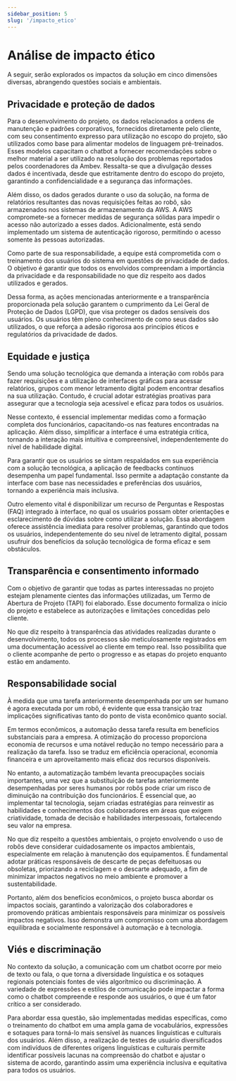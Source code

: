 ```yaml
---
sidebar_position: 5
slug: '/impacto_etico'
---
```


# Análise de impacto ético

A seguir, serão explorados os impactos da solução em cinco dimensões diversas, abrangendo questões sociais e ambientais.

## Privacidade e proteção de dados

Para o desenvolvimento do projeto, os dados relacionados a ordens de manutenção e padrões corporativos, fornecidos diretamente pelo cliente, com seu consentimento expresso para utilização no escopo do projeto, são utilizados como base para alimentar modelos de linguagem pré-treinados. Esses modelos capacitam o chatbot a fornecer recomendações sobre o melhor material a ser utilizado na resolução dos problemas reportados pelos coordenadores da Ambev. Ressalta-se que a divulgação desses dados é incentivada, desde que estritamente dentro do escopo do projeto, garantindo a confidencialidade e a segurança das informações.

Além disso, os dados gerados durante o uso da solução, na forma de relatórios resultantes das novas requisições feitas ao robô, são armazenados nos sistemas de armazenamento da AWS. A AWS compromete-se a fornecer medidas de segurança sólidas para impedir o acesso não autorizado a esses dados. Adicionalmente, está sendo implementado um sistema de autenticação rigoroso, permitindo o acesso somente às pessoas autorizadas.

Como parte de sua responsabilidade, a equipe está comprometida com o treinamento dos usuários do sistema em questões de privacidade de dados. O objetivo é garantir que todos os envolvidos compreendam a importância da privacidade e da responsabilidade no que diz respeito aos dados utilizados e gerados.

Dessa forma, as ações mencionadas anteriormente e a transparência proporcionada pela solução garantem o cumprimento da Lei Geral de Proteção de Dados (LGPD), que visa proteger os dados sensíveis dos usuários. Os usuários têm pleno conhecimento de como seus dados são utilizados, o que reforça a adesão rigorosa aos princípios éticos e regulatórios da privacidade de dados.

## Equidade e justiça

Sendo uma solução tecnológica que demanda a interação com robôs para fazer requisições e a utilização de interfaces gráficas para acessar relatórios, grupos com menor letramento digital podem encontrar desafios na sua utilização. Contudo, é crucial adotar estratégias proativas para assegurar que a tecnologia seja acessível e eficaz para todos os usuários.

Nesse contexto, é essencial implementar medidas como a formação completa dos funcionários, capacitando-os nas features encontradas na aplicação. Além disso, simplificar a interface é uma estratégia crítica, tornando a interação mais intuitiva e compreensível, independentemente do nível de habilidade digital.

Para garantir que os usuários se sintam respaldados em sua experiência com a solução tecnológica, a aplicação de feedbacks contínuos desempenha um papel fundamental. Isso permite a adaptação constante da interface com base nas necessidades e preferências dos usuários, tornando a experiência mais inclusiva.

Outro elemento vital é disponibilizar um recurso de Perguntas e Respostas (FAQ) integrado à interface, no qual os usuários possam obter orientações e esclarecimento de dúvidas sobre como utilizar a solução. Essa abordagem oferece assistência imediata para resolver problemas, garantindo que todos os usuários, independentemente do seu nível de letramento digital, possam usufruir dos benefícios da solução tecnológica de forma eficaz e sem obstáculos.

## Transparência e consentimento informado

Com o objetivo de garantir que todas as partes interessadas no projeto estejam plenamente cientes das informações utilizadas, um Termo de Abertura de Projeto (TAPI) foi elaborado. Esse documento formaliza o início do projeto e estabelece as autorizações e limitações concedidas pelo cliente.

No que diz respeito à transparência das atividades realizadas durante o desenvolvimento, todos os processos são meticulosamente registrados em uma documentação acessível ao cliente em tempo real. Isso possibilita que o cliente acompanhe de perto o progresso e as etapas do projeto enquanto estão em andamento.

## Responsabilidade social

À medida que uma tarefa anteriormente desempenhada por um ser humano é agora executada por um robô, é evidente que essa transição traz implicações significativas tanto do ponto de vista econômico quanto social.

Em termos econômicos, a automação dessa tarefa resulta em benefícios substanciais para a empresa. A otimização do processo proporciona economia de recursos e uma notável redução no tempo necessário para a realização da tarefa. Isso se traduz em eficiência operacional, economia financeira e um aproveitamento mais eficaz dos recursos disponíveis.

No entanto, a automatização também levanta preocupações sociais importantes, uma vez que a substituição de tarefas anteriormente desempenhadas por seres humanos por robôs pode criar um risco de diminuição na contribuição dos funcionários. É essencial que, ao implementar tal tecnologia, sejam criadas estratégias para reinvestir as habilidades e conhecimentos dos colaboradores em áreas que exigem criatividade, tomada de decisão e habilidades interpessoais, fortalecendo seu valor na empresa.

No que diz respeito a questões ambientais, o projeto envolvendo o uso de robôs deve considerar cuidadosamente os impactos ambientais, especialmente em relação à manutenção dos equipamentos. É fundamental adotar práticas responsáveis de descarte de peças defeituosas ou obsoletas, priorizando a reciclagem e o descarte adequado, a fim de minimizar impactos negativos no meio ambiente e promover a sustentabilidade.

Portanto, além dos benefícios econômicos, o projeto busca abordar os impactos sociais, garantindo a valorização dos colaboradores e promovendo práticas ambientais responsáveis para minimizar os possíveis impactos negativos. Isso demonstra um compromisso com uma abordagem equilibrada e socialmente responsável à automação e à tecnologia.

## Viés e discriminação

No contexto da solução, a comunicação com um chatbot ocorre por meio de texto ou fala, o que torna a diversidade linguística e os sotaques regionais potenciais fontes de viés algorítmico ou discriminação. A variedade de expressões e estilos de comunicação pode impactar a forma como o chatbot compreende e responde aos usuários, o que é um fator crítico a ser considerado.

Para abordar essa questão, são implementadas medidas específicas, como o treinamento do chatbot em uma ampla gama de vocabulários, expressões e sotaques para torná-lo mais sensível às nuances linguísticas e culturais dos usuários. Além disso, a realização de testes de usuário diversificados com indivíduos de diferentes origens linguísticas e culturais permite identificar possíveis lacunas na compreensão do chatbot e ajustar o sistema de acordo, garantindo assim uma experiência inclusiva e equitativa para todos os usuários.